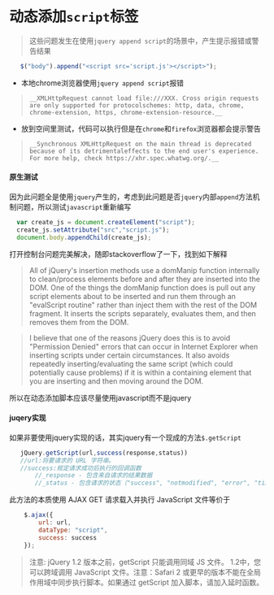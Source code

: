 # 动态添加`script`标签

> 这些问题发生在使用`jquery append script`的场景中，产生提示报错或警告结果

```javascript
   $("body").append("<script src='script.js'></script>");
```

* 本地chrome浏览器使用`jquery append script`报错  
>     __XMLHttpRequest cannot load file:///XXX. Cross origin requests are only supported for protocolschemes: http, data, chrome, chrome-extension, https, chrome-extension-resource.__

* 放到空间里测试，代码可以执行但是在`chrome`和`firefox`浏览器都会提示警告  
>     __Synchronous XMLHttpRequest on the main thread is deprecated because of its detrimentaleffects to the end user's experience. For more help, check https://xhr.spec.whatwg.org/.__

#### 原生测试

因为此问题全是使用`jquery`产生的，考虑到此问题是否`jquery`内部`append`方法机制问题，所以测试`javascript`重新编写

```javascript
  var create_js = document.createElement("script");
  create_js.setAttribute("src","script.js");
  document.body.appendChild(create_js);
```
打开控制台问题完美解决，随即stackoverflow了一下，找到如下解释

> All of jQuery's insertion methods use a domManip function internally to clean/process elements before and after they are inserted into the DOM. One of the things the domManip function does is pull out any script elements about to be inserted and run them through an "evalScript routine" rather than inject them with the rest of the DOM fragment. It inserts the scripts separately, evaluates them, and then removes them from the DOM.

> I believe that one of the reasons jQuery does this is to avoid "Permission Denied" errors that can occur in Internet Explorer when inserting scripts under certain circumstances. It also avoids repeatedly inserting/evaluating the same script (which could potentially cause problems) if it is within a containing element that you are inserting and then moving around the DOM.

所以在动态添加脚本应该尽量使用javascript而不是jquery

#### juqery实现

如果非要使用jquery实现的话，其实jquery有一个现成的方法`$.getScript`
```javascript
   jQuery.getScript(url,success(response,status))
   //url:将要请求的 URL 字符串。
   //success:规定请求成功后执行的回调函数
       //_response - 包含来自请求的结果数据
       //_status - 包含请求的状态（"success", "notmodified", "error", "timeout" 或 "parsererror"）
```
此方法的本质使用 AJAX GET 请求载入并执行 JavaScript 文件等价于
```javascript
    $.ajax({
        url: url,
        dataType: "script",
        success: success
    });
```
> 注意: jQuery 1.2 版本之前，getScript 只能调用同域 JS 文件。 1.2中，您可以跨域调用 JavaScript 文件。注意：Safari 2 或更早的版本不能在全局作用域中同步执行脚本。如果通过 getScript 加入脚本，请加入延时函数。
  
 